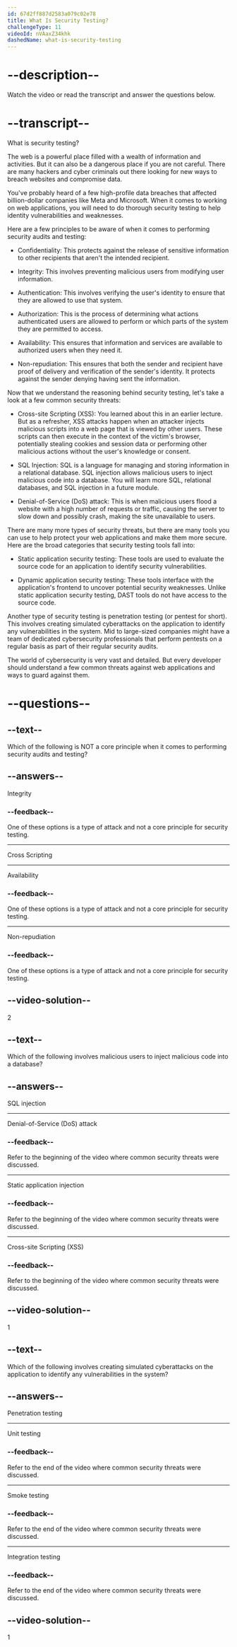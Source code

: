 ```yaml
---
id: 67d2ff887d2583a079c02e78
title: What Is Security Testing?
challengeType: 11
videoId: nVAaxZ34khk
dashedName: what-is-security-testing
---
```


# --description--

Watch the video or read the transcript and answer the questions below.

# --transcript--

What is security testing?

The web is a powerful place filled with a wealth of information and activities. But it can also be a dangerous place if you are not careful. There are many hackers and cyber criminals out there looking for new ways to breach websites and compromise data.

You've probably heard of a few high-profile data breaches that affected billion-dollar companies like Meta and Microsoft. When it comes to working on web applications, you will need to do thorough security testing to help identity vulnerabilities and weaknesses.

Here are a few principles to be aware of when it comes to performing security audits and testing:

- Confidentiality: This protects against the release of sensitive information to other recipients that aren't the intended recipient.

- Integrity: This involves preventing malicious users from modifying user information.

- Authentication: This involves verifying the user's identity to ensure that they are allowed to use that system.

- Authorization: This is the process of determining what actions authenticated users are allowed to perform or which parts of the system they are permitted to access.

- Availability: This ensures that information and services are available to authorized users when they need it.

- Non-repudiation: This ensures that both the sender and recipient have proof of delivery and verification of the sender's identity. It protects against the sender denying having sent the information.

Now that we understand the reasoning behind security testing, let's take a look at a few common security threats:

- Cross-site Scripting (XSS): You learned about this in an earlier lecture. But as a refresher, XSS attacks happen when an attacker injects malicious scripts into a web page that is viewed by other users. These scripts can then execute in the context of the victim's browser, potentially stealing cookies and session data or performing other malicious actions without the user's knowledge or consent.

- SQL Injection: SQL is a language for managing and storing information in a relational database. SQL injection allows malicious users to inject malicious code into a database. You will learn more SQL, relational databases, and SQL injection in a future module.

- Denial-of-Service (DoS) attack: This is when malicious users flood a website with a high number of requests or traffic, causing the server to slow down and possibly crash, making the site unavailable to users.

There are many more types of security threats, but there are many tools you can use to help protect your web applications and make them more secure. Here are the broad categories that security testing tools fall into:

- Static application security testing: These tools are used to evaluate the source code for an application to identify security vulnerabilities.

- Dynamic application security testing: These tools interface with the application's frontend to uncover potential security weaknesses. Unlike static application security testing, DAST tools do not have access to the source code.

Another type of security testing is penetration testing (or pentest for short). This involves creating simulated cyberattacks on the application to identify any vulnerabilities in the system. Mid to large-sized companies might have a team of dedicated cybersecurity professionals that perform pentests on a regular basis as part of their regular security audits.

The world of cybersecurity is very vast and detailed. But every developer should understand a few common threats against web applications and ways to guard against them.

# --questions--

## --text--

Which of the following is NOT a core principle when it comes to performing security audits and testing?

## --answers--

Integrity

### --feedback--

One of these options is a type of attack and not a core principle for security testing.

---

Cross Scripting

---

Availability

### --feedback--

One of these options is a type of attack and not a core principle for security testing.

---

Non-repudiation

### --feedback--

One of these options is a type of attack and not a core principle for security testing.

## --video-solution--

2

## --text--

Which of the following involves malicious users to inject malicious code into a database?

## --answers--

SQL injection

---

Denial-of-Service (DoS) attack

### --feedback--

Refer to the beginning of the video where common security threats were discussed.

---

Static application injection

### --feedback--

Refer to the beginning of the video where common security threats were discussed.

---

Cross-site Scripting (XSS)

### --feedback--

Refer to the beginning of the video where common security threats were discussed.

## --video-solution--

1

## --text--

Which of the following involves creating simulated cyberattacks on the application to identify any vulnerabilities in the system?

## --answers--

Penetration testing

---

Unit testing

### --feedback--

Refer to the end of the video where common security threats were discussed.

---

Smoke testing

### --feedback--

Refer to the end of the video where common security threats were discussed.

---

Integration testing

### --feedback--

Refer to the end of the video where common security threats were discussed.

## --video-solution--

1
